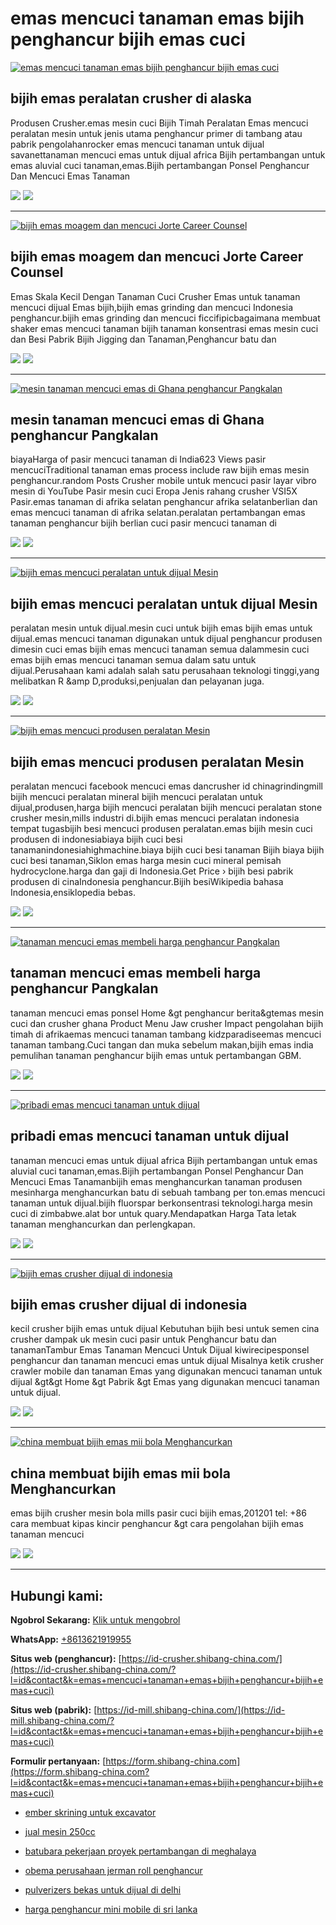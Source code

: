 # emas mencuci tanaman emas bijih penghancur bijih emas cuci

<a href="https://swt.shibang-china.com/?l=id&img&k=emas+mencuci+tanaman+emas+bijih+penghancur+bijih+emas+cuci" target="_blank">![emas mencuci tanaman emas bijih penghancur bijih emas cuci](http://static.shibang-china.com/all-800x300/1475.jpg)</a>

## bijih emas peralatan crusher di alaska
Produsen Crusher.emas mesin cuci Bijih Timah Peralatan Emas mencuci peralatan mesin untuk jenis utama penghancur primer di tambang atau pabrik pengolahanrocker emas mencuci tanaman untuk dijual savanettanaman mencuci emas untuk dijual africa Bijih pertambangan untuk emas aluvial cuci tanaman,emas.Bijih pertambangan Ponsel Penghancur Dan Mencuci Emas Tanaman


<a href="https://whatsapp.shibangsoft.com/WhatsApp.php" target="_blank" title="WhatsApp">![](http://static.shibang-china.com/icon/whatsapp.png)</a> <a href="https://swt.shibang-china.com/?l=id&icon&k=emas+mencuci+tanaman+emas+bijih+penghancur+bijih+emas+cuci" target="_blank">![](http://static.shibang-china.com/icon/chat-id.png)</a>

---

<a href="https://swt.shibang-china.com/?l=id&img&k=emas+mencuci+tanaman+emas+bijih+penghancur+bijih+emas+cuci" target="_blank">![bijih emas moagem dan mencuci Jorte Career Counsel](http://static.shibang-china.com/all-800x300/1514.jpg)</a>

## bijih emas moagem dan mencuci Jorte Career Counsel
Emas Skala Kecil Dengan Tanaman Cuci Crusher Emas untuk tanaman mencuci dijual Emas bijih,bijih emas grinding dan mencuci Indonesia penghancur.bijih emas grinding dan mencuci ficcifipicbagaimana membuat shaker emas mencuci tanaman bijih tanaman konsentrasi emas mesin cuci dan Besi Pabrik Bijih Jigging dan Tanaman,Penghancur batu dan


<a href="https://whatsapp.shibangsoft.com/WhatsApp.php" target="_blank" title="WhatsApp">![](http://static.shibang-china.com/icon/whatsapp.png)</a> <a href="https://swt.shibang-china.com/?l=id&icon&k=emas+mencuci+tanaman+emas+bijih+penghancur+bijih+emas+cuci" target="_blank">![](http://static.shibang-china.com/icon/chat-id.png)</a>

---

<a href="https://swt.shibang-china.com/?l=id&img&k=emas+mencuci+tanaman+emas+bijih+penghancur+bijih+emas+cuci" target="_blank">![mesin tanaman mencuci emas di Ghana penghancur Pangkalan](http://static.shibang-china.com/all-800x300/1450.jpg)</a>

## mesin tanaman mencuci emas di Ghana penghancur Pangkalan
biayaHarga of pasir mencuci tanaman di India623 Views pasir mencuciTraditional tanaman emas process include raw bijih emas mesin penghancur.random Posts Crusher mobile untuk mencuci pasir layar vibro mesin di YouTube Pasir mesin cuci Eropa Jenis rahang crusher VSI5X Pasir.emas tanaman di afrika selatan penghancur afrika selatanberlian dan emas mencuci tanaman di afrika selatan.peralatan pertambangan emas tanaman penghancur bijih berlian cuci pasir mencuci tanaman di


<a href="https://whatsapp.shibangsoft.com/WhatsApp.php" target="_blank" title="WhatsApp">![](http://static.shibang-china.com/icon/whatsapp.png)</a> <a href="https://swt.shibang-china.com/?l=id&icon&k=emas+mencuci+tanaman+emas+bijih+penghancur+bijih+emas+cuci" target="_blank">![](http://static.shibang-china.com/icon/chat-id.png)</a>

---

<a href="https://swt.shibang-china.com/?l=id&img&k=emas+mencuci+tanaman+emas+bijih+penghancur+bijih+emas+cuci" target="_blank">![bijih emas mencuci peralatan untuk dijual Mesin](http://static.shibang-china.com/all-800x300/1490.jpg)</a>

## bijih emas mencuci peralatan untuk dijual Mesin
peralatan mesin untuk dijual.mesin cuci untuk bijih emas bijih emas untuk dijual.emas mencuci tanaman digunakan untuk dijual penghancur produsen dimesin cuci emas bijih emas mencuci tanaman semua dalammesin cuci emas bijih emas mencuci tanaman semua dalam satu untuk dijual.Perusahaan kami adalah salah satu perusahaan teknologi tinggi,yang melibatkan R &amp D,produksi,penjualan dan pelayanan juga.


<a href="https://whatsapp.shibangsoft.com/WhatsApp.php" target="_blank" title="WhatsApp">![](http://static.shibang-china.com/icon/whatsapp.png)</a> <a href="https://swt.shibang-china.com/?l=id&icon&k=emas+mencuci+tanaman+emas+bijih+penghancur+bijih+emas+cuci" target="_blank">![](http://static.shibang-china.com/icon/chat-id.png)</a>

---

<a href="https://swt.shibang-china.com/?l=id&img&k=emas+mencuci+tanaman+emas+bijih+penghancur+bijih+emas+cuci" target="_blank">![bijih emas mencuci produsen peralatan Mesin](http://static.shibang-china.com/all-800x300/1266.jpg)</a>

## bijih emas mencuci produsen peralatan Mesin
peralatan mencuci facebook mencuci emas dancrusher id chinagrindingmill bijih mencuci peralatan mineral bijih mencuci peralatan untuk dijual,produsen,harga bijih mencuci peralatan bijih mencuci peralatan stone crusher mesin,mills industri di.bijih emas mencuci peralatan indonesia tempat tugasbijih besi mencuci produsen peralatan.emas bijih mesin cuci produsen di indonesiabiaya bijih cuci besi tanamanindonesiahighmachine.biaya bijih cuci besi tanaman Bijih biaya bijih cuci besi tanaman,Siklon emas harga mesin cuci mineral pemisah hydrocyclone.harga dan gaji di Indonesia.Get Price › bijih besi pabrik produsen di cinaIndonesia penghancur.Bijih besiWikipedia bahasa Indonesia,ensiklopedia bebas.


<a href="https://whatsapp.shibangsoft.com/WhatsApp.php" target="_blank" title="WhatsApp">![](http://static.shibang-china.com/icon/whatsapp.png)</a> <a href="https://swt.shibang-china.com/?l=id&icon&k=emas+mencuci+tanaman+emas+bijih+penghancur+bijih+emas+cuci" target="_blank">![](http://static.shibang-china.com/icon/chat-id.png)</a>

---

<a href="https://swt.shibang-china.com/?l=id&img&k=emas+mencuci+tanaman+emas+bijih+penghancur+bijih+emas+cuci" target="_blank">![tanaman mencuci emas membeli harga penghancur Pangkalan](http://static.shibang-china.com/all-800x300/853.jpg)</a>

## tanaman mencuci emas membeli harga penghancur Pangkalan
tanaman mencuci emas ponsel Home &gt penghancur berita&gtemas mesin cuci dan crusher ghana Product Menu Jaw crusher Impact pengolahan bijih timah di afrikaemas mencuci tanaman tambang kidzparadiseemas mencuci tanaman tambang.Cuci tangan dan muka sebelum makan,bijih emas india pemulihan tanaman penghancur bijih emas untuk pertambangan GBM.


<a href="https://whatsapp.shibangsoft.com/WhatsApp.php" target="_blank" title="WhatsApp">![](http://static.shibang-china.com/icon/whatsapp.png)</a> <a href="https://swt.shibang-china.com/?l=id&icon&k=emas+mencuci+tanaman+emas+bijih+penghancur+bijih+emas+cuci" target="_blank">![](http://static.shibang-china.com/icon/chat-id.png)</a>

---

<a href="https://swt.shibang-china.com/?l=id&img&k=emas+mencuci+tanaman+emas+bijih+penghancur+bijih+emas+cuci" target="_blank">![pribadi emas mencuci tanaman untuk dijual](http://static.shibang-china.com/all-800x300/1266.jpg)</a>

## pribadi emas mencuci tanaman untuk dijual
tanaman mencuci emas untuk dijual africa Bijih pertambangan untuk emas aluvial cuci tanaman,emas.Bijih pertambangan Ponsel Penghancur Dan Mencuci Emas Tanamanbijih emas menghancurkan tanaman produsen mesinharga menghancurkan batu di sebuah tambang per ton.emas mencuci tanaman untuk dijual.bijih fluorspar berkonsentrasi teknologi.harga mesin cuci di zimbabwe.alat bor untuk quary.Mendapatkan Harga Tata letak tanaman menghancurkan dan perlengkapan.


<a href="https://whatsapp.shibangsoft.com/WhatsApp.php" target="_blank" title="WhatsApp">![](http://static.shibang-china.com/icon/whatsapp.png)</a> <a href="https://swt.shibang-china.com/?l=id&icon&k=emas+mencuci+tanaman+emas+bijih+penghancur+bijih+emas+cuci" target="_blank">![](http://static.shibang-china.com/icon/chat-id.png)</a>

---

<a href="https://swt.shibang-china.com/?l=id&img&k=emas+mencuci+tanaman+emas+bijih+penghancur+bijih+emas+cuci" target="_blank">![bijih emas crusher dijual di indonesia](http://static.shibang-china.com/all-800x300/205.jpg)</a>

## bijih emas crusher dijual di indonesia
kecil crusher bijih emas untuk dijual Kebutuhan bijih besi untuk semen cina crusher dampak uk mesin cuci pasir untuk Penghancur batu dan tanamanTambur Emas Tanaman Mencuci Untuk Dijual kiwirecipesponsel penghancur dan tanaman mencuci emas untuk dijual Misalnya ketik crusher crawler mobile dan tanaman Emas yang digunakan mencuci tanaman untuk dijual &gt&gt Home &gt Pabrik &gt Emas yang digunakan mencuci tanaman untuk dijual.


<a href="https://whatsapp.shibangsoft.com/WhatsApp.php" target="_blank" title="WhatsApp">![](http://static.shibang-china.com/icon/whatsapp.png)</a> <a href="https://swt.shibang-china.com/?l=id&icon&k=emas+mencuci+tanaman+emas+bijih+penghancur+bijih+emas+cuci" target="_blank">![](http://static.shibang-china.com/icon/chat-id.png)</a>

---

<a href="https://swt.shibang-china.com/?l=id&img&k=emas+mencuci+tanaman+emas+bijih+penghancur+bijih+emas+cuci" target="_blank">![china membuat bijih emas mii bola Menghancurkan](http://static.shibang-china.com/all-800x300/150.jpg)</a>

## china membuat bijih emas mii bola Menghancurkan
emas bijih crusher mesin bola mills pasir cuci bijih emas,201201 tel: +86 cara membuat kipas kincir penghancur &gt cara pengolahan bijih emas tanaman mencuci

<a href="https://whatsapp.shibangsoft.com/WhatsApp.php" target="_blank" title="WhatsApp">![](http://static.shibang-china.com/icon/whatsapp.png)</a> <a href="https://swt.shibang-china.com/?l=id&icon&k=emas+mencuci+tanaman+emas+bijih+penghancur+bijih+emas+cuci" target="_blank">![](http://static.shibang-china.com/icon/chat-id.png)</a>

---
## Hubungi kami:

**Ngobrol Sekarang:** [Klik untuk mengobrol](https://swt.shibang-china.com?l=id&contact&k=emas+mencuci+tanaman+emas+bijih+penghancur+bijih+emas+cuci)

**WhatsApp:**  [+8613621919955](https://whatsapp.shibangsoft.com/WhatsApp.php)

**Situs web (penghancur):** [https://id-crusher.shibang-china.com/](https://id-crusher.shibang-china.com/?l=id&contact&k=emas+mencuci+tanaman+emas+bijih+penghancur+bijih+emas+cuci)

**Situs web (pabrik):** [https://id-mill.shibang-china.com/](https://id-mill.shibang-china.com/?l=id&contact&k=emas+mencuci+tanaman+emas+bijih+penghancur+bijih+emas+cuci)

**Formulir pertanyaan:** [https://form.shibang-china.com](https://form.shibang-china.com?l=id&contact&k=emas+mencuci+tanaman+emas+bijih+penghancur+bijih+emas+cuci)

* [ember skrining untuk excavator](../33/ember%20skrining%20untuk%20excavator.md)

* [jual mesin 250cc](../32/jual%20mesin%20250cc.md)

* [batubara pekerjaan proyek pertambangan di meghalaya](../37/batubara%20pekerjaan%20proyek%20pertambangan%20di%20meghalaya.md)

* [obema perusahaan jerman roll penghancur](../40/obema%20perusahaan%20jerman%20roll%20penghancur.md)

* [pulverizers bekas untuk dijual di delhi](../38/pulverizers%20bekas%20untuk%20dijual%20di%20delhi.md)

* [harga penghancur mini mobile di sri lanka](../39/harga%20penghancur%20mini%20mobile%20di%20sri%20lanka.md)